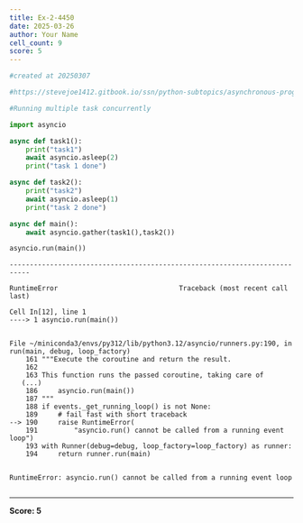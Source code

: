 ```yaml
---
title: Ex-2-4450
date: 2025-03-26
author: Your Name
cell_count: 9
score: 5
---
```


```python
#created at 20250307
```


```python
#https://stevejoe1412.gitbook.io/ssn/python-subtopics/asynchronous-programming
```


```python
#Running multiple task concurrently
```


```python
import asyncio
```


```python
async def task1():
    print("task1")
    await asyncio.asleep(2)
    print("task 1 done")
```


```python
async def task2():
    print("task2")
    await asyncio.asleep(1)
    print("task 2 done")
```


```python
async def main():
    await asyncio.gather(task1(),task2())
```


```python
asyncio.run(main())
```


    ---------------------------------------------------------------------------

    RuntimeError                              Traceback (most recent call last)

    Cell In[12], line 1
    ----> 1 asyncio.run(main())


    File ~/miniconda3/envs/py312/lib/python3.12/asyncio/runners.py:190, in run(main, debug, loop_factory)
        161 """Execute the coroutine and return the result.
        162 
        163 This function runs the passed coroutine, taking care of
       (...)
        186     asyncio.run(main())
        187 """
        188 if events._get_running_loop() is not None:
        189     # fail fast with short traceback
    --> 190     raise RuntimeError(
        191         "asyncio.run() cannot be called from a running event loop")
        193 with Runner(debug=debug, loop_factory=loop_factory) as runner:
        194     return runner.run(main)


    RuntimeError: asyncio.run() cannot be called from a running event loop



```python

```


---
**Score: 5**